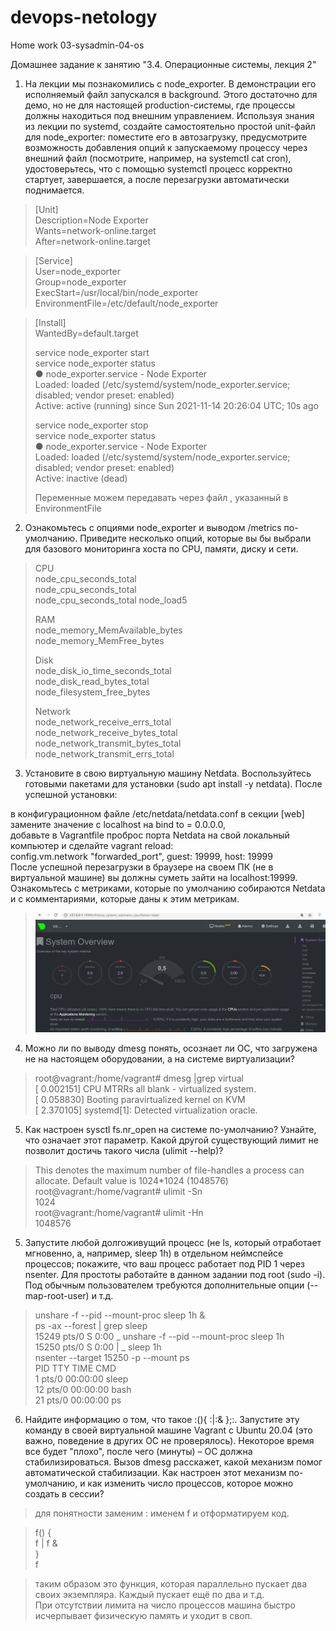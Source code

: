 # devops-netology
Home work 03-sysadmin-04-os

Домашнее задание к занятию "3.4. Операционные системы, лекция 2"

1. На лекции мы познакомились с node_exporter. В демонстрации его исполняемый файл запускался в background. 
Этого достаточно для демо, но не для настоящей production-системы, где процессы должны находиться под внешним управлением. 
Используя знания из лекции по systemd, создайте самостоятельно простой unit-файл для node_exporter:
поместите его в автозагрузку, предусмотрите возможность добавления опций к запускаемому процессу через внешний файл (посмотрите, например, на systemctl cat cron), 
удостоверьтесь, что с помощью systemctl процесс корректно стартует, завершается, а после перезагрузки автоматически поднимается.

>[Unit]  
> Description=Node Exporter  
> Wants=network-online.target  
> After=network-online.target  

> [Service]  
> User=node_exporter  
> Group=node_exporter  
> ExecStart=/usr/local/bin/node_exporter
> EnvironmentFile=/etc/default/node_exporter  

> [Install]  
> WantedBy=default.target  
> 
> service node_exporter start  
> service node_exporter status  
>● node_exporter.service - Node Exporter  
>     Loaded: loaded (/etc/systemd/system/node_exporter.service; disabled; vendor preset: enabled)  
>     Active: active (running) since Sun 2021-11-14 20:26:04 UTC; 10s ago  
> 
> service node_exporter stop    
> service node_exporter status  
> ● node_exporter.service - Node Exporter  
>  Loaded: loaded (/etc/systemd/system/node_exporter.service; disabled; vendor preset: enabled)  
> Active: inactive (dead)
> 
> Переменные можем передавать через файл , указанный в EnvironmentFile

2. Ознакомьтесь с опциями node_exporter и выводом /metrics по-умолчанию. Приведите несколько опций, 
которые вы бы выбрали для базового мониторинга хоста по CPU, памяти, диску и сети.
> CPU  
> node_cpu_seconds_total    
> node_cpu_seconds_total  
> node_cpu_seconds_total 
> node_load5  
> 
> RAM  
> node_memory_MemAvailable_bytes   
> node_memory_MemFree_bytes  
> 
> Disk  
> node_disk_io_time_seconds_total   
> node_disk_read_bytes_total   
> node_filesystem_free_bytes  
> 
> Network  
> node_network_receive_errs_total   
> node_network_receive_bytes_total  
> node_network_transmit_bytes_total  
> node_network_transmit_errs_total  
>  

3. Установите в свою виртуальную машину Netdata. Воспользуйтесь готовыми пакетами для установки (sudo apt install -y netdata). После успешной установки:

в конфигурационном файле /etc/netdata/netdata.conf в секции [web] замените значение с localhost на bind to = 0.0.0.0,  
добавьте в Vagrantfile проброс порта Netdata на свой локальный компьютер и сделайте vagrant reload:  
config.vm.network "forwarded_port", guest: 19999, host: 19999  
После успешной перезагрузки в браузере на своем ПК (не в виртуальной машине) вы должны суметь зайти на localhost:19999. Ознакомьтесь с метриками, которые по умолчанию собираются Netdata и с комментариями, которые даны к этим метрикам.  
> ![](https://github.com/mgesler/devops-netology/blob/main/netdata.jpg)

4. Можно ли по выводу dmesg понять, осознает ли ОС, что загружена не на настоящем оборудовании, а на системе виртуализации?
>root@vagrant:/home/vagrant# dmesg |grep virtual  
> [    0.002151] CPU MTRRs all blank - virtualized system.    
> [    0.058830] Booting paravirtualized kernel on KVM    
> [    2.370105] systemd[1]: Detected virtualization oracle.  
> 
5. Как настроен sysctl fs.nr_open на системе по-умолчанию? Узнайте, что означает этот параметр. Какой другой существующий лимит не позволит достичь такого числа (ulimit --help)?
>This denotes the maximum number of file-handles a process can  allocate. Default value is 1024*1024 (1048576) 
> root@vagrant:/home/vagrant# ulimit -Sn    
> 1024  
> root@vagrant:/home/vagrant# ulimit -Hn  
> 1048576  

5. Запустите любой долгоживущий процесс (не ls, который отработает мгновенно, а, например, sleep 1h) в отдельном неймспейсе процессов; покажите, что ваш процесс работает под PID 1 через nsenter. Для простоты работайте в данном задании под root (sudo -i). Под обычным пользователем требуются дополнительные опции (--map-root-user) и т.д.
> unshare -f --pid --mount-proc sleep 1h &  
> ps -ax --forest | grep sleep  
>  15249 pts/0    S      0:00                          \_ unshare -f --pid --mount-proc sleep 1h  
>  15250 pts/0    S      0:00                          |   \_ sleep 1h  
> nsenter --target 15250 -p --mount
>  ps    
>    PID TTY          TIME CMD  
>      1 pts/0    00:00:00 sleep  
>     12 pts/0    00:00:00 bash  
>     21 pts/0    00:00:00 ps  
> 
>
6. Найдите информацию о том, что такое :(){ :|:& };:. Запустите эту команду в своей виртуальной машине Vagrant с Ubuntu 20.04 (это важно, поведение в других ОС не проверялось). Некоторое время все будет "плохо", после чего (минуты) – ОС должна стабилизироваться. Вызов dmesg расскажет, какой механизм помог автоматической стабилизации. Как настроен этот механизм по-умолчанию, и как изменить число процессов, которое можно создать в сессии?  
> для понятности заменим : именем f и отформатируем код.

> f() {  
>  f | f &  
>}  
>f  

> таким образом это функция, которая параллельно пускает два своих экземпляра. Каждый пускает ещё по два и т.д.   
> При отсутствии лимита на число процессов машина быстро исчерпывает физическую память и уходит в своп.  